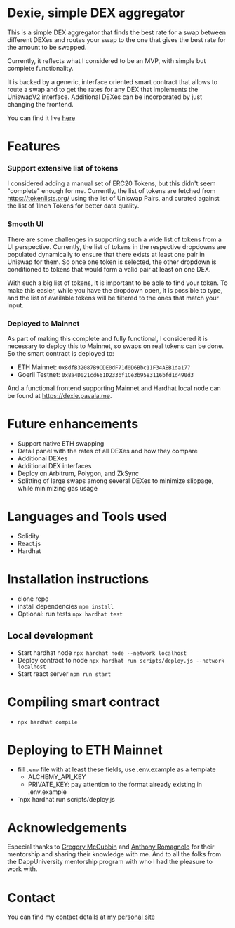 # Dexie, simple DEX aggregator

This is a simple DEX aggregator that finds the best rate for a swap between different DEXes and routes your swap to the one that gives the best rate for the amount to be swapped.

Currently, it reflects what I considered to be an MVP, with simple but complete functionality.

It is backed by a generic, interface oriented smart contract that allows to route a swap and to get the rates for any DEX that implements the UniswapV2 interface. Additional DEXes can be incorporated by just changing the frontend.

You can find it live [here](https://dexie.payala.me)

# Features

### Support extensive list of tokens

I considered adding a manual set of ERC20 Tokens, but this didn't seem "complete" enough for me. Currently, the list of tokens are fetched from https://tokenlists.org/ using the list of Uniswap Pairs, and curated against the list of 1Inch Tokens for better data quality.

### Smooth UI

There are some challenges in supporting such a wide list of tokens from a UI perspective. Currently, the list of tokens in the respective dropdowns are populated dynamically to ensure that there exists at least one pair in Uniswap for them. So once one token is selected, the other dropdown is conditioned to tokens that would form a valid pair at least on one DEX.

With such a big list of tokens, it is important to be able to find your token. To make this easier, while you have the dropdown open, it is possible to type, and the list of available tokens will be filtered to the ones that match your input.

### Deployed to Mainnet

As part of making this complete and fully functional, I considered it is necessary to deploy this to Mainnet, so swaps on real tokens can be done. So the smart contract is deployed to:

- ETH Mainnet: `0x8dfB32087B9CDE0dF71d0D6Bbc11F34AEB1da177`
- Goerli Testnet: `0x8a4D021cd661D233bf1Ce3b9583116bfd1d490d3`

And a functional frontend supporting Mainnet and Hardhat local node can be found at https://dexie.payala.me.

# Future enhancements

- Support native ETH swapping
- Detail panel with the rates of all DEXes and how they compare
- Additional DEXes
- Additional DEX interfaces
- Deploy on Arbitrum, Polygon, and ZkSync
- Splitting of large swaps among several DEXes to minimize slippage, while minimizing gas usage

# Languages and Tools used

- Solidity
- React.js
- Hardhat

# Installation instructions

- clone repo
- install dependencies `npm install`
- Optional: run tests `npx hardhat test`

## Local development

- Start hardhat node `npx hardhat node --network localhost`
- Deploy contract to node `npx hardhat run scripts/deploy.js --network localhost`
- Start react server `npm run start`

# Compiling smart contract

- `npx hardhat compile`

# Deploying to ETH Mainnet

- fill `.env` file with at least these fields, use .env.example as a template
  - ALCHEMY_API_KEY
  - PRIVATE_KEY: pay attention to the format already existing in .env.example
- `npx hardhat run scripts/deploy.js

# Acknowledgements

Especial thanks to [Gregory McCubbin](https://www.dappuniversity.com/) and [Anthony Romagnolo](https://anthonyromagnolo.wordpress.com/) for their mentorship and sharing their knowledge with me. And to all the folks from the DappUniversity mentorship program with who I had the pleasure to work with.

# Contact

You can find my contact details at [my personal site](https://bdev.payala.me)
